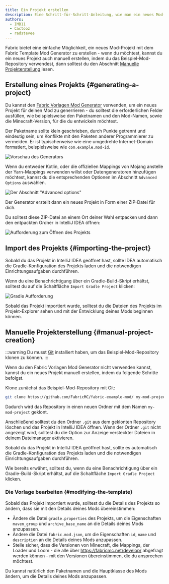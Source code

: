 ```yaml
---
title: Ein Projekt erstellen
description: Eine Schritt-für-Schritt-Anleitung, wie man ein neues Mod-Projekt mit dem Fabric Vorlagen Mod Generator erstellt.
authors:
  - IMB11
  - Cactooz
  - radstevee
---
```


Fabric bietet eine einfache Möglichkeit, ein neues Mod-Projekt mit dem Fabric Template Mod Generator zu erstellen - wenn du möchtest, kannst du ein neues Projekt auch manuell erstellen, indem du das Beispiel-Mod-Repository verwendest, dann solltest du den Abschnitt [Manuelle Projekterstellung](#manuelle-projekterstellung) lesen.

## Erstellung eines Projekts {#generating-a-project}

Du kannst den [Fabric Vorlagen Mod Generator](https://fabricmc.net/develop/template/) verwenden, um ein neues Projekt für deinen Mod zu generrieren - du solltest die erforderlichen Felder ausfüllen, wie beispielsweise den Paketnamen und den Mod-Namen, sowie die Minecraft-Version, für die du entwickeln möchtest.

Der Paketname sollte klein geschrieben, durch Punkte getrennt und eindeutig sein, um Konflikte mit den Paketen anderer Programmierer zu vermeiden. Er ist typischerweise wie eine umgedrehte Internet-Domain formatiert, beispielsweise wie `com.example.mod-id`.

![Vorschau des Generators](/assets/develop/getting-started/template-generator.png)

Wenn du entweder Kotlin, oder die offiziellen Mappings von Mojang anstelle der Yarn-Mappings verwenden willst oder Datengeneratoren hinzufügen möchtest, kannst du die entsprechenden Optionen im Abschnitt `Advanced Options` auswählen.

![Der Abschnitt "Advanced options"](/assets/develop/getting-started/template-generator-advanced.png)

Der Generator erstellt dann ein neues Projekt in Form einer ZIP-Datei für dich.

Du solltest diese ZIP-Datei an einem Ort deiner Wahl entpacken und dann den entpackten Ordner in IntelliJ IDEA öffnen:

![Aufforderung zum Öffnen des Projekts](/assets/develop/getting-started/open-project.png)

## Import des Projekts {#importing-the-project}

Sobald du das Projekt in IntelliJ IDEA geöffnet hast, sollte IDEA automatisch die Gradle-Konfiguration des Projekts laden und die notwendigen Einrichtungsaufgaben durchführen.

Wenn du eine Benachrichtigung über ein Gradle-Build-Skript erhältst, solltest du auf die Schaltfläche `Import Gradle Project` klicken:

![Gradle Aufforderung](/assets/develop/getting-started/gradle-prompt.png)

Sobald das Projekt importiert wurde, solltest du die Dateien des Projekts im Projekt-Explorer sehen und mit der Entwicklung deines Mods beginnen können.

## Manuelle Projekterstellung {#manual-project-creation}

:::warning
Du musst [Git](https://git-scm.com/) installiert haben, um das Beispiel-Mod-Repository klonen zu können.
:::

Wenn du den Fabric Vorlagen Mod Generator nicht verwenden kannst, kannst du ein neues Projekt manuell erstellen, indem du folgende Schritte befolgst.

Klone zunächst das Beispiel-Mod-Repository mit Git:

```sh
git clone https://github.com/FabricMC/fabric-example-mod/ my-mod-project
```

Dadurch wird das Repository in einen neuen Ordner mit dem Namen `my-mod-project` geklont.

Anschließend solltest du den Ordner `.git` aus dem geklonten Repository löschen und das Projekt in IntelliJ IDEA öffnen. Wenn der Ordner `.git` nicht angezeigt wird, solltest du die Option zur Anzeige versteckter Dateien in deinem Dateimanager aktivieren.

Sobald du das Projekt in IntelliJ IDEA geöffnet hast, sollte es automatisch die Gradle-Konfiguration des Projekts laden und die notwendigen Einrichtungsaufgaben durchführen.

Wie bereits erwähnt, solltest du, wenn du eine Benachrichtigung über ein Gradle-Build-Skript erhältst, auf die Schaltfläche `Import Gradle Project` klicken.

### Die Vorlage bearbeiten {#modifying-the-template}

Sobald das Projekt importiert wurde, solltest du die Details des Projekts so ändern, dass sie mit den Details deines Mods übereinstimmen:

- Ändere die Datei `gradle.properties` des Projekts, um die Eigenschaften `maven_group` und `archive_base_name` an die Details deines Mods anzupassen.
- Ändere die Datei `fabric.mod.json`, um die Eigenschaften `id`, `name` und `description` an die Details deines Mods anzupassen.
- Stelle sicher, dass die Versionen von Minecraft, die Mappings, der Loader und Loom - die alle über <https://fabricmc.net/develop/> abgefragt werden können - mit den Versionen übereinstimmen, die du ansprechen möchtest.

Du kannst natürlich den Paketnamen und die Hauptklasse des Mods ändern, um die Details deines Mods anzupassen.

